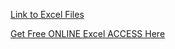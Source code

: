 [Link to Excel Files ](https://galvanizehq-my.sharepoint.com/:f:/g/personal/sean_reed_galvanizehq_onmicrosoft_com/Eu2t080YmzZLq7I0I5UzQ9sBysQ3jIYkg4p6k4f2t9MieA?e=FLbsvI)
 
 
[Get Free ONLINE Excel ACCESS Here](https://office.live.com/start/Excel.aspx)

